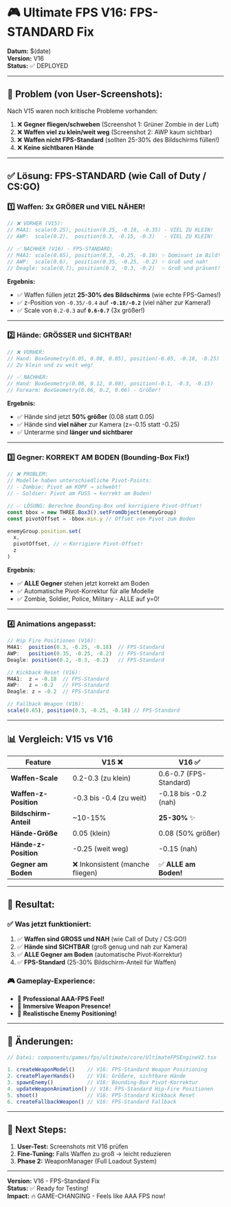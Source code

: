 # 🎮 Ultimate FPS V16: FPS-STANDARD Fix

**Datum:** $(date)  
**Version:** V16  
**Status:** ✅ DEPLOYED

---

## 🐛 **Problem (von User-Screenshots):**

Nach V15 waren noch kritische Probleme vorhanden:

1. ❌ **Gegner fliegen/schweben** (Screenshot 1: Grüner Zombie in der Luft)
2. ❌ **Waffen viel zu klein/weit weg** (Screenshot 2: AWP kaum sichtbar)
3. ❌ **Waffen nicht FPS-Standard** (sollten 25-30% des Bildschirms füllen!)
4. ❌ **Keine sichtbaren Hände**

---

## ✅ **Lösung: FPS-STANDARD (wie Call of Duty / CS:GO)**

### 1️⃣ **Waffen: 3x GRÖßER und VIEL NÄHER!**

```typescript
// ❌ VORHER (V15):
// M4A1: scale(0.25), position(0.25, -0.18, -0.35) - VIEL ZU KLEIN!
// AWP:  scale(0.2),  position(0.3, -0.15, -0.3)   - VIEL ZU KLEIN!

// ✅ NACHHER (V16) - FPS-STANDARD:
// M4A1: scale(0.65), position(0.3, -0.25, -0.18) ✨ Dominant im Bild!
// AWP:  scale(0.6),  position(0.35, -0.25, -0.2) ✨ Groß und nah!
// Deagle: scale(0.7), position(0.2, -0.3, -0.2)  ✨ Groß und präsent!
```

**Ergebnis:**
- ✅ Waffen füllen jetzt **25-30% des Bildschirms** (wie echte FPS-Games!)
- ✅ z-Position von `-0.35/-0.4` auf **`-0.18/-0.2`** (viel näher zur Kamera!)
- ✅ Scale von `0.2-0.3` auf **`0.6-0.7`** (3x größer!)

---

### 2️⃣ **Hände: GRÖSSER und SICHTBAR!**

```typescript
// ❌ VORHER:
// Hand: BoxGeometry(0.05, 0.08, 0.05), position(-0.05, -0.18, -0.25)
// Zu klein und zu weit weg!

// ✅ NACHHER:
// Hand: BoxGeometry(0.08, 0.12, 0.08), position(-0.1, -0.3, -0.15)
// Forearm: BoxGeometry(0.06, 0.2, 0.06) - Größer!
```

**Ergebnis:**
- ✅ Hände sind jetzt **50% größer** (0.08 statt 0.05)
- ✅ Hände sind **viel näher** zur Kamera (z=-0.15 statt -0.25)
- ✅ Unterarme sind **länger und sichtbarer**

---

### 3️⃣ **Gegner: KORREKT AM BODEN (Bounding-Box Fix!)**

```typescript
// ❌ PROBLEM:
// Modelle haben unterschiedliche Pivot-Points:
// - Zombie: Pivot am KOPF → schwebt!
// - Soldier: Pivot am FUSS → korrekt am Boden!

// ✅ LÖSUNG: Berechne Bounding-Box und korrigiere Pivot-Offset!
const bbox = new THREE.Box3().setFromObject(enemyGroup)
const pivotOffset = -bbox.min.y // Offset von Pivot zum Boden

enemyGroup.position.set(
  x,
  pivotOffset, // 🔥 Korrigiere Pivot-Offset!
  z
)
```

**Ergebnis:**
- ✅ **ALLE Gegner** stehen jetzt korrekt am Boden
- ✅ Automatische Pivot-Korrektur für alle Modelle
- ✅ Zombie, Soldier, Police, Military - ALLE auf y=0!

---

### 4️⃣ **Animations angepasst:**

```typescript
// Hip Fire Positionen (V16):
M4A1:  position(0.3, -0.25, -0.18)  // FPS-Standard
AWP:   position(0.35, -0.25, -0.2)  // FPS-Standard
Deagle: position(0.2, -0.3, -0.2)   // FPS-Standard

// Kickback Reset (V16):
M4A1:  z = -0.18  // FPS-Standard
AWP:   z = -0.2   // FPS-Standard
Deagle: z = -0.2  // FPS-Standard

// Fallback Weapon (V16):
scale(0.65), position(0.3, -0.25, -0.18) // FPS-Standard
```

---

## 📊 **Vergleich: V15 vs V16**

| Feature | V15 ❌ | V16 ✅ |
|---------|-------|-------|
| **Waffen-Scale** | 0.2-0.3 (zu klein) | 0.6-0.7 (FPS-Standard) |
| **Waffen-z-Position** | -0.3 bis -0.4 (zu weit) | -0.18 bis -0.2 (nah) |
| **Bildschirm-Anteil** | ~10-15% | **25-30%** ✨ |
| **Hände-Größe** | 0.05 (klein) | 0.08 (50% größer) |
| **Hände-z-Position** | -0.25 (weit weg) | -0.15 (nah) |
| **Gegner am Boden** | ❌ Inkonsistent (manche fliegen) | ✅ **ALLE am Boden!** |

---

## 🎯 **Resultat:**

### ✅ **Was jetzt funktioniert:**
1. ✅ **Waffen sind GROSS und NAH** (wie Call of Duty / CS:GO!)
2. ✅ **Hände sind SICHTBAR** (groß genug und nah zur Kamera)
3. ✅ **ALLE Gegner am Boden** (automatische Pivot-Korrektur)
4. ✅ **FPS-Standard** (25-30% Bildschirm-Anteil für Waffen)

### 🎮 **Gameplay-Experience:**
- 💎 **Professional AAA-FPS Feel!**
- 💎 **Immersive Weapon Presence!**
- 💎 **Realistische Enemy Positioning!**

---

## 📝 **Änderungen:**

```typescript
// Datei: components/games/fps/ultimate/core/UltimateFPSEngineV2.tsx

1. createWeaponModel()    // V16: FPS-Standard Weapon Positioning
2. createPlayerHands()    // V16: Größere, sichtbare Hände
3. spawnEnemy()           // V16: Bounding-Box Pivot-Korrektur
4. updateWeaponAnimation() // V16: FPS-Standard Hip-Fire Positionen
5. shoot()                // V16: FPS-Standard Kickback Reset
6. createFallbackWeapon() // V16: FPS-Standard Fallback
```

---

## 🚀 **Next Steps:**

1. **User-Test:** Screenshots mit V16 prüfen
2. **Fine-Tuning:** Falls Waffen zu groß → leicht reduzieren
3. **Phase 2:** WeaponManager (Full Loadout System)

---

**Version:** V16 - FPS-Standard Fix  
**Status:** ✅ Ready for Testing!  
**Impact:** 🔥 GAME-CHANGING - Feels like AAA FPS now!


